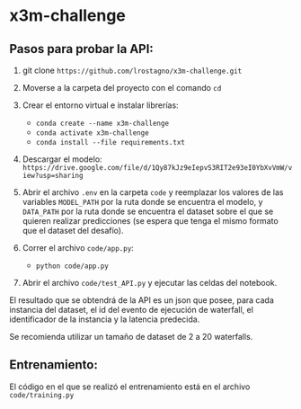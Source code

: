 # x3m-challenge

## Pasos para probar la API:

1. git clone `https://github.com/lrostagno/x3m-challenge.git`

2. Moverse a la carpeta del proyecto con el comando `cd`

3. Crear el entorno virtual e instalar librerías:

   * `conda create --name x3m-challenge`
   * `conda activate x3m-challenge`
   * `conda install --file requirements.txt`

4. Descargar el modelo: `https://drive.google.com/file/d/1Qy87kJz9eIepvS3RIT2e93eI0YbXvVmW/view?usp=sharing`

5. Abrir el archivo `.env` en la carpeta `code` y reemplazar los valores de las variables `MODEL_PATH` por la ruta donde se encuentra el modelo, y `DATA_PATH` por la ruta donde se encuentra el dataset sobre el que se quieren realizar predicciones (se espera que tenga el mismo formato que el dataset del desafío).

6. Correr el archivo `code/app.py`:

    * `python code/app.py`


7. Abrir el archivo `code/test_API.py` y ejecutar las celdas del notebook.

El resultado que se obtendrá de la API es un json que posee, para cada instancia del dataset, el id del evento de ejecución de waterfall, el identificador de la instancia y la latencia predecida.

Se recomienda utilizar un tamaño de dataset de 2 a 20 waterfalls.

## Entrenamiento:
El código en el que se realizó el entrenamiento está en el archivo `code/training.py`
